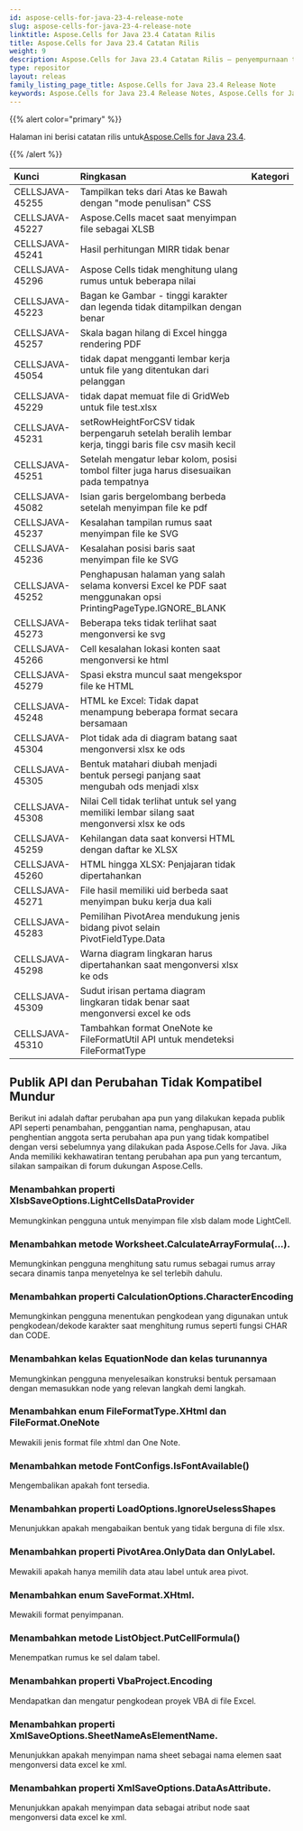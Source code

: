 ```yaml
---
id: aspose-cells-for-java-23-4-release-note
slug: aspose-cells-for-java-23-4-release-note
linktitle: Aspose.Cells for Java 23.4 Catatan Rilis
title: Aspose.Cells for Java 23.4 Catatan Rilis
weight: 9
description: Aspose.Cells for Java 23.4 Catatan Rilis – penyempurnaan terbaru, fitur baru, dan perbaikan
type: repositor
layout: releas
family_listing_page_title: Aspose.Cells for Java 23.4 Release Note
keywords: Aspose.Cells for Java 23.4 Release Notes, Aspose.Cells for Java 23.4 updates and fixe
---
```

{{% alert color="primary" %}}

 Halaman ini berisi catatan rilis untuk[Aspose.Cells for Java 23.4](https://releases.aspose.com/cells/java/23-4/).

{{% /alert %}}

|**Kunci**|**Ringkasan**|**Kategori**|
| :- | :- | :- |
|CELLSJAVA-45255|Tampilkan teks dari Atas ke Bawah dengan "mode penulisan" CSS|
|CELLSJAVA-45227|Aspose.Cells macet saat menyimpan file sebagai XLSB|
|CELLSJAVA-45241|Hasil perhitungan MIRR tidak benar|
|CELLSJAVA-45296|Aspose Cells tidak menghitung ulang rumus untuk beberapa nilai|
|CELLSJAVA-45223|Bagan ke Gambar - tinggi karakter dan legenda tidak ditampilkan dengan benar|
|CELLSJAVA-45257| Skala bagan hilang di Excel hingga rendering PDF|
|CELLSJAVA-45054|tidak dapat mengganti lembar kerja untuk file yang ditentukan dari pelanggan|
|CELLSJAVA-45229|tidak dapat memuat file di GridWeb untuk file test.xlsx|
|CELLSJAVA-45231|setRowHeightForCSV tidak berpengaruh setelah beralih lembar kerja, tinggi baris file csv masih kecil|
|CELLSJAVA-45251|Setelah mengatur lebar kolom, posisi tombol filter juga harus disesuaikan pada tempatnya|
|CELLSJAVA-45082|Isian garis bergelombang berbeda setelah menyimpan file ke pdf|
|CELLSJAVA-45237|Kesalahan tampilan rumus saat menyimpan file ke SVG|
|CELLSJAVA-45236|Kesalahan posisi baris saat menyimpan file ke SVG|
|CELLSJAVA-45252|Penghapusan halaman yang salah selama konversi Excel ke PDF saat menggunakan opsi PrintingPageType.IGNORE_BLANK|
|CELLSJAVA-45273|Beberapa teks tidak terlihat saat mengonversi ke svg|
|CELLSJAVA-45266|Cell kesalahan lokasi konten saat mengonversi ke html|
|CELLSJAVA-45279|Spasi ekstra muncul saat mengekspor file ke HTML|
|CELLSJAVA-45248| HTML ke Excel: Tidak dapat menampung beberapa format secara bersamaan|
|CELLSJAVA-45304|Plot tidak ada di diagram batang saat mengonversi xlsx ke ods|
|CELLSJAVA-45305|Bentuk matahari diubah menjadi bentuk persegi panjang saat mengubah ods menjadi xlsx|
|CELLSJAVA-45308|Nilai Cell tidak terlihat untuk sel yang memiliki lembar silang saat mengonversi xlsx ke ods|
|CELLSJAVA-45259|Kehilangan data saat konversi HTML dengan daftar ke XLSX|
|CELLSJAVA-45260|HTML hingga XLSX: Penjajaran tidak dipertahankan|
|CELLSJAVA-45271| File hasil memiliki uid berbeda saat menyimpan buku kerja dua kali|
|CELLSJAVA-45283|Pemilihan PivotArea mendukung jenis bidang pivot selain PivotFieldType.Data|
|CELLSJAVA-45298|Warna diagram lingkaran harus dipertahankan saat mengonversi xlsx ke ods|
|CELLSJAVA-45309|Sudut irisan pertama diagram lingkaran tidak benar saat mengonversi excel ke ods|
|CELLSJAVA-45310|Tambahkan format OneNote ke FileFormatUtil API untuk mendeteksi FileFormatType|

##  **Publik API dan Perubahan Tidak Kompatibel Mundur**

Berikut ini adalah daftar perubahan apa pun yang dilakukan kepada publik API seperti penambahan, penggantian nama, penghapusan, atau penghentian anggota serta perubahan apa pun yang tidak kompatibel dengan versi sebelumnya yang dilakukan pada Aspose.Cells for Java. Jika Anda memiliki kekhawatiran tentang perubahan apa pun yang tercantum, silakan sampaikan di forum dukungan Aspose.Cells.

###  **Menambahkan properti XlsbSaveOptions.LightCellsDataProvider**

Memungkinkan pengguna untuk menyimpan file xlsb dalam mode LightCell.

###  **Menambahkan metode Worksheet.CalculateArrayFormula(...).**

Memungkinkan pengguna menghitung satu rumus sebagai rumus array secara dinamis tanpa menyetelnya ke sel terlebih dahulu.

###  **Menambahkan properti CalculationOptions.CharacterEncoding**

Memungkinkan pengguna menentukan pengkodean yang digunakan untuk pengkodean/dekode karakter saat menghitung rumus seperti fungsi CHAR dan CODE.

###  **Menambahkan kelas EquationNode dan kelas turunannya**

Memungkinkan pengguna menyelesaikan konstruksi bentuk persamaan dengan memasukkan node yang relevan langkah demi langkah.

###  **Menambahkan enum FileFormatType.XHtml dan FileFormat.OneNote**

Mewakili jenis format file xhtml dan One Note.

###  **Menambahkan metode FontConfigs.IsFontAvailable()**

Mengembalikan apakah font tersedia.

###  **Menambahkan properti LoadOptions.IgnoreUselessShapes**

Menunjukkan apakah mengabaikan bentuk yang tidak berguna di file xlsx.

###  **Menambahkan properti PivotArea.OnlyData dan OnlyLabel.**

Mewakili apakah hanya memilih data atau label untuk area pivot.

###  **Menambahkan enum SaveFormat.XHtml.**

Mewakili format penyimpanan.

###  **Menambahkan metode ListObject.PutCellFormula()**

Menempatkan rumus ke sel dalam tabel.

###  **Menambahkan properti VbaProject.Encoding**

Mendapatkan dan mengatur pengkodean proyek VBA di file Excel.

###  **Menambahkan properti XmlSaveOptions.SheetNameAsElementName.**

Menunjukkan apakah menyimpan nama sheet sebagai nama elemen saat mengonversi data excel ke xml.

###  **Menambahkan properti XmlSaveOptions.DataAsAttribute.**

Menunjukkan apakah menyimpan data sebagai atribut node saat mengonversi data excel ke xml.
